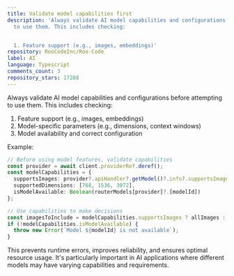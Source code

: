 ```yaml
---
title: Validate model capabilities first
description: 'Always validate AI model capabilities and configurations before attempting
  to use them. This includes checking:


  1. Feature support (e.g., images, embeddings)'
repository: RooCodeInc/Roo-Code
label: AI
language: Typescript
comments_count: 3
repository_stars: 17288
---
```


Always validate AI model capabilities and configurations before attempting to use them. This includes checking:

1. Feature support (e.g., images, embeddings)
2. Model-specific parameters (e.g., dimensions, context windows)
3. Model availability and correct configuration

Example:
```typescript
// Before using model features, validate capabilities
const provider = await client.providerRef.deref();
const modelCapabilities = {
  supportsImages: provider?.apiHandler?.getModel()?.info?.supportsImages ?? false,
  supportedDimensions: [768, 1536, 3072],
  isModelAvailable: Boolean(routerModels[provider]?.[modelId])
};

// Use capabilities to make decisions
const imagesToInclude = modelCapabilities.supportsImages ? allImages : [];
if (!modelCapabilities.isModelAvailable) {
  throw new Error(`Model ${modelId} is not available`);
}
```

This prevents runtime errors, improves reliability, and ensures optimal resource usage. It's particularly important in AI applications where different models may have varying capabilities and requirements.